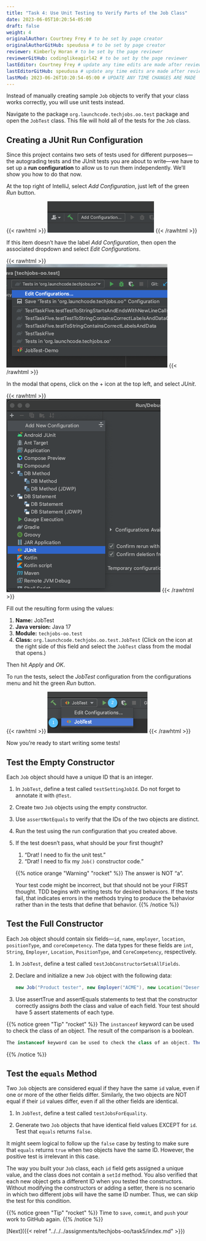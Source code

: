 ```yaml
---
title: "Task 4: Use Unit Testing to Verify Parts of the Job Class"
date: 2023-06-05T10:20:54-05:00
draft: false
weight: 4
originalAuthor: Courtney Frey # to be set by page creator
originalAuthorGitHub: speudusa # to be set by page creator
reviewer: Kimberly Horan # to be set by the page reviewer
reviewerGitHub: codinglikeagirl42 # to be set by the page reviewer
lastEditor: Courtney Frey # update any time edits are made after review
lastEditorGitHub: speudusa # update any time edits are made after review
lastMod: 2023-06-26T10:20:54-05:00 # UPDATE ANY TIME CHANGES ARE MADE
---
```


Instead of manually creating sample `Job` objects to verify that your class works correctly, you will use unit tests instead.

Navigate to the package `org.launchcode.techjobs.oo.test` package and open the `JobTest` class. This file will hold all of the tests for the `Job` class.

## Creating a JUnit Run Configuration

Since this project contains two sets of tests used for different purposes—the autograding tests and the JUnit tests you are about to write—we have to set up a **run configuration** to allow us to run them independently. We’ll show you how to do that now.

At the top right of IntelliJ, select _Add Configuration_, just left of the green _Run_ button.

{{< rawhtml >}}
<img src="../figures/add-configuration.png" alt="Configuration tab">
{{< /rawhtml >}}

If this item doesn’t have the label _Add Configuration_, then open the associated dropdown and select _Edit Configurations_.

{{< rawhtml >}}
<img src="../figures/edit-configurations.png" alt="Configuration tab">
{{< /rawhtml >}}

In the modal that opens, click on the + icon at the top left, and select _JUnit_.

{{< rawhtml >}}
<img src="../figures/select-junit-configuration.png" alt="Configuration tab">
{{< /rawhtml >}}

Fill out the resulting form using the values:

   1. **Name:** JobTest
   1. **Java version:** Java 17 
   1. **Module:** `techjobs-oo.test`
   1. **Class:** `org.launchcode.techjobs.oo.test.JobTest` (Click on the icon at the right side of this field and select the `JobTest` class from the modal that opens.)

Then hit _Apply_ and _OK_.

To run the tests, select the _JobTest_ configuration from the configurations menu and hit the green _Run_ button.

{{< rawhtml >}}
<img src="../figures/running-junit-config.png" alt="Configuration tab">
{{< /rawhtml >}}

Now you’re ready to start writing some tests!

## Test the Empty Constructor
Each `Job` object should have a unique ID that is an integer.

1. In `JobTest`, define a test called `testSettingJobId`. Do not forget to annotate it with `@Test`.
1. Create two `Job` objects using the empty constructor.
1. Use `assertNotEquals` to verify that the IDs of the two objects are distinct.
1. Run the test using the run configuration that you created above.
1. If the test doesn’t pass, what should be your first thought?
   1. “Drat! I need to fix the unit test.”
   1. “Drat! I need to fix my `Job()` constructor code.”

   {{% notice orange "Warning" "rocket" %}} 
   The answer is NOT “a”.

   Your test code might be incorrect, but that should not be your FIRST thought. TDD begins with writing tests for desired behaviors. If the tests fail, that indicates errors in the methods trying to produce the behavior rather than in the tests that define that behavior.
  {{% /notice %}}


## Test the Full Constructor
Each `Job` object should contain six fields—`id`, `name`, `employer`, `location`, `positionType`, and `coreCompetency`. The data types for these fields are `int`, `String`, `Employer`, `Location`, `PositionType`, and `CoreCompetency`, respectively.

1. In `JobTest`, define a test called `testJobConstructorSetsAllFields`.

1. Declare and initialize a new `Job` object with the following data:
   ```java
   new Job("Product tester", new Employer("ACME"), new Location("Desert"), new PositionType("Quality control"), new CoreCompetency("Persistence"));
   ```

1. Use assertTrue and assertEquals statements to test that the constructor correctly assigns _both_ the class and value of each field. Your test should have 5 assert statements of each type.

{{% notice green "Tip" "rocket" %}} 
 The `instanceof` keyword can be used to check the class of an object. The result of the comparison is a boolean.

 ```java
 The instanceof keyword can be used to check the class of an object. The result of the comparison is a boolean.
 ```
{{% /notice %}}

## Test the `equals` Method
Two `Job` objects are considered equal if they have the same `id` value, even if one or more of the other fields differ. Similarly, the two objects are NOT equal if their `id` values differ, even if all the other fields are identical.

   1. In `JobTest`, define a test called `testJobsForEquality`.

   1. Generate two `Job` objects that have identical field values EXCEPT for `id`. Test that `equals` returns `false`.

It might seem logical to follow up the `false` case by testing to make sure that `equals` returns `true` when two objects have the same ID. However, the positive test is irrelevant in this case.

The way you built your `Job` class, each `id` field gets assigned a unique value, and the class does not contain a `setId` method. You also verified that each new object gets a different ID when you tested the constructors. Without modifying the constructors or adding a setter, there is no scenario in which two different jobs will have the same ID number. Thus, we can skip the test for this condition.

{{% notice green "Tip" "rocket" %}} 
Time to `save`, `commit`, and `push` your work to GitHub again.
{{% /notice %}}


[Next]({{< relref "../../../assignments/techjobs-oo/task5/index.md" >}})

